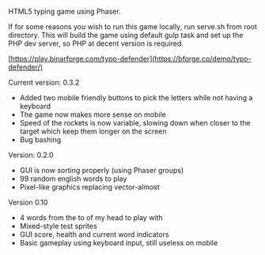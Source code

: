 HTML5 typing game using Phaser. 

If for some reasons you wish to run this game locally, run serve.sh from root directory. This will build the game using default gulp task and set up the PHP dev server, so PHP at decent version is required.

[https://play.binarforge.com/typo-defender](https://bforge.co/demo/typo-defender/)

Current version: 0.3.2
 - Added two mobile friendly buttons to pick the letters while not having a keyboard
 - The game now makes more sense on mobile
 - Speed of the rockets is now variable, slowing down when closer to the target which keep them longer on the screen
 - Bug bashing

Version: 0.2.0
 - GUI is now sorting properly (using Phaser groups)
 - 99 random english words to play
 - Pixel-like graphics replacing vector-almost
 
 Version 0.10
 - 4 words from the to of my head to play with
 - Mixed-style test sprites
 - GUI score, health and current word indicators
 - Basic gameplay using keyboard input, still useless on mobile
